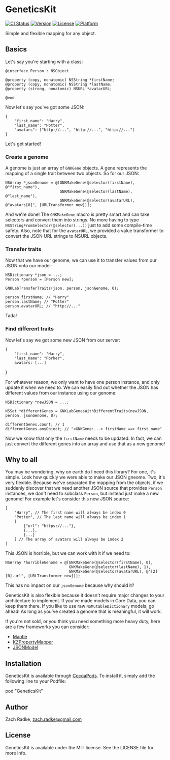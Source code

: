 # GeneticsKit

[![CI Status](http://img.shields.io/travis/zradke/GeneticsKit.svg?style=flat)](https://travis-ci.org/zradke/GeneticsKit)
[![Version](https://img.shields.io/cocoapods/v/GeneticsKit.svg?style=flat)](http://cocoadocs.org/docsets/GeneticsKit)
[![License](https://img.shields.io/cocoapods/l/GeneticsKit.svg?style=flat)](http://cocoadocs.org/docsets/GeneticsKit)
[![Platform](https://img.shields.io/cocoapods/p/GeneticsKit.svg?style=flat)](http://cocoadocs.org/docsets/GeneticsKit)

Simple and flexible mapping for any object.

## Basics

Let's say you're starting with a class:

	@interface Person : NSObject

	@property (copy, nonatomic) NSString *firstName;
	@property (copy, nonatomic) NSString *lastName;
	@property (strong, nonatomic) NSURL *avatarURL;

	@end

Now let's say you've got some JSON:

	{
		"first_name": "Harry",
		"last_name": "Potter",
		"avatars": ["http://...", "http://...", "http://..."]
	}

Let's get started!

### Create a genome

A genome is just an array of `GNKGene` objects. A gene represents the mapping of a single trait between two objects. So for our JSON:

	NSArray *jsonGenome = @[GNKMakeGene(@selector(firstName), @"first_name"),
							GNKMakeGene(@selector(lastName), @"last_name"),
							GNKMakeGene(@selector(avatarURL), @"avatars[0]", [URLTransformer new])];

And we're done! The `GNKMakeGene` macro is pretty smart and can take selectors and convert them into strings. No more having to type `NSStringFromSelector(@selector(...))` just to add some compile-time safety. Also, note that for the `avatarURL`, we provided a value transformer to convert the JSON URL strings to NSURL objects.

### Transfer traits

Now that we have our genome, we can use it to transfer values from our JSON onto our model:

	NSDictionary *json = ...;
	Person *person = [Person new];

	GNKLabTransferTraits(json, person, jsonGenome, 0);

	person.firstName; // "Harry"
	person.lastName; // "Potter"
	person.avatarURL; // "http://..."

Tada!

### Find different traits

Now let's say we got some new JSON from our server:

	{
		"first_name": "Harry",
		"last_name": "Porker",
		avatars: [...]
}

For whatever reason, we only want to have one person instance, and only update it when we need to. We can easily find out whether the JSON has different values from our instance using our genome:

	NSDictionary *newJSON = ...;

	NSSet *differentGenes = GNKLabGenesWithDifferentTraits(newJSON, person, jsonGenome, 0);

	differentGenes.count; // 1
	differentGenes.anyObject; // "<GNKGene:...> firstName ==> first_name"

Now we know that only the `firstName` needs to be updated. In fact, we can just convert the different genes into an array and use that as a new genome!

## Why to all

You may be wondering, why on earth do I need this library? For one, it's simple. Look how quickly we were able to make our JSON gneome. Two, it's very flexible. Because we've separated the mapping from the objects, if we suddenly discover that we need another JSON source that provides `Person` instances, we don't need to subclass `Person`, but instead just make a new genome! For example let's consider this new JSON source:

	[
		"Harry", // The first name will always be index 0
		"Potter", // The last name will always be index 1
		[
			{"url": "https://..."},
			{...},
			{...}
		] // The array of avatars will always be index 2
	]

This JSON is horrible, but we can work with it if we need to:

	NSArray *horribleGenome = @[GNKMakeGene(@selector(firstName), 0),
								GNKMakeGene(@selector(lastName), 1),
								GNKMakeGene(@selector(avatarURL), @"[2][0].url", [URLTransformer new])];

This has no impact on our `jsonGenome` because why should it?

GeneticsKit is also flexible because it doesn't require major changes to your architecture to implement. If you've made models in Core Data, you can keep them there. If you like to use raw `NSMutableDictionary` models, go ahead! As long as you've created a genome that is meaningful, it will work.

If you're not sold, or you think you need something more heavy duty, here are a few frameworks you can consider:

* [Mantle](https://github.com/Mantle/Mantle)
* [KZPropertyMapper](https://github.com/krzysztofzablocki/KZPropertyMapper)
* [JSONModel](https://github.com/icanzilb/JSONModel)

## Installation

GeneticsKit is available through [CocoaPods](http://cocoapods.org). To install
it, simply add the following line to your Podfile:

pod "GeneticsKit"

## Author

Zach Radke, zach.radke@gmail.com

## License

GeneticsKit is available under the MIT license. See the LICENSE file for more info.

